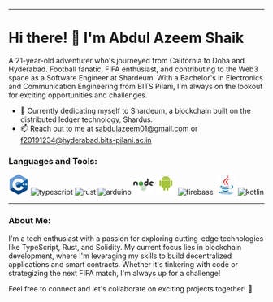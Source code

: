 

---

# Hi there! 👋 I'm Abdul Azeem Shaik

A 21-year-old adventurer who's journeyed from California to Doha and Hyderabad. Football fanatic, FIFA enthusiast, and contributing to the Web3 space as a Software Engineer at Shardeum. With a Bachelor's in Electronics and Communication Engineering from BITS Pilani, I'm always on the lookout for exciting opportunities and challenges.

- 🔭 Currently dedicating myself to Shardeum, a blockchain built on the distributed ledger technology, Shardus. 
- 📫 Reach out to me at [sabdulazeem01@gmail.com](mailto:sabdulazeem01@gmail.com) or [f20191234@hyderabad.bits-pilani.ac.in](mailto:f20191234@hyderabad.bits-pilani.ac.in)

### Languages and Tools:
<p align="left">
  <img src="https://raw.githubusercontent.com/devicons/devicon/master/icons/cplusplus/cplusplus-original.svg" alt="cplusplus" width="40" height="40"/>
  <img src="https://www.vectorlogo.zone/logos/typescriptlang/typescriptlang-icon.svg" alt="typescript" width="40" height="40"/>
  <img src="https://www.vectorlogo.zone/logos/rust-lang/rust-lang-icon.svg" alt="rust" width="40" height="40"/>
  <img src="https://cdn.worldvectorlogo.com/logos/arduino-1.svg" alt="arduino" width="40" height="40"/>
  <img src="https://raw.githubusercontent.com/devicons/devicon/master/icons/nodejs/nodejs-original-wordmark.svg" alt="Node.js" width="40" height="40"/>
  <img src="https://raw.githubusercontent.com/devicons/devicon/master/icons/android/android-original-wordmark.svg" alt="android" width="40" height="40"/>
  <img src="https://www.vectorlogo.zone/logos/firebase/firebase-icon.svg" alt="firebase" width="40" height="40"/>
  <img src="https://raw.githubusercontent.com/devicons/devicon/master/icons/java/java-original.svg" alt="java" width="40" height="40"/>
  <img src="https://www.vectorlogo.zone/logos/kotlinlang/kotlinlang-icon.svg" alt="kotlin" width="40" height="40"/>
</p>

---

### About Me:
I'm a tech enthusiast with a passion for exploring cutting-edge technologies like TypeScript, Rust, and Solidity. My current focus lies in blockchain development, where I'm leveraging my skills to build decentralized applications and smart contracts. Whether it's tinkering with code or strategizing the next FIFA match, I'm always up for a challenge!

Feel free to connect and let's collaborate on exciting projects together! 🚀
